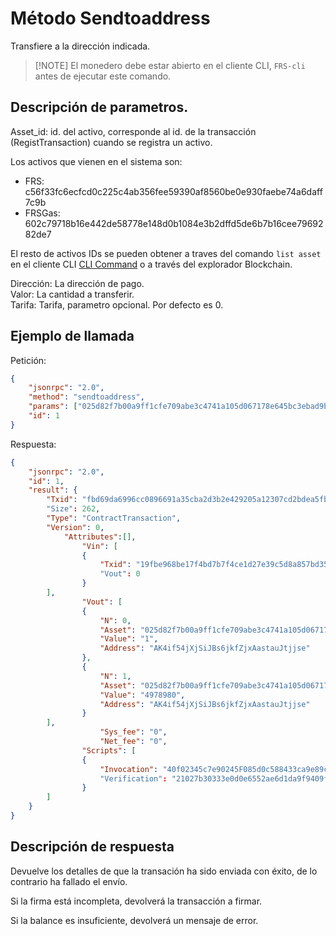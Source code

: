 # Método Sendtoaddress

Transfiere a la dirección indicada.

> [!NOTE] El monedero debe estar abierto en el cliente CLI, `FRS-cli` antes de ejecutar este comando.


## Descripción de parametros.

Asset_id: id. del activo, corresponde al id. de la transacción (RegistTransaction) cuando se registra un activo.

Los activos que vienen en el sistema son:

* FRS: c56f33fc6ecfcd0c225c4ab356fee59390af8560be0e930faebe74a6daff7c9b <br>
* FRSGas: 602c79718b16e442de58778e148d0b1084e3b2dffd5de6b7b16cee7969282de7

El resto de activos IDs se pueden obtener a traves del comando `list asset` en el cliente CLI [CLI Command](../cli.md) o a través del explorador Blockchain.

Dirección: La dirección de pago.<br>
Valor: La cantidad a transferir. <br>
Tarifa: Tarifa, parametro opcional. Por defecto es 0.

## Ejemplo de llamada

Petición:

```json
{
	"jsonrpc": "2.0",
	"method": "sendtoaddress",
	"params": ["025d82f7b00a9ff1cfe709abe3c4741a105d067178e645bc3ebad9bc79af47d4", "AK4if54jXjSiJBs6jkfZjxAastauJtjjse", 1],
	"id": 1
}
```

Respuesta:

```json
{
	"jsonrpc": "2.0",
	"id": 1,
	"result": {
		"Txid": "fbd69da6996cc0896691a35cba2d3b2e429205a12307cd2bdea5fbdf78dc9925"
		"Size": 262,
		"Type": "ContractTransaction",
		"Version": 0,
			"Attributes":[],
				"Vin": [
				{
					"Txid": "19fbe968be17f4bd7b7f4ce1d27e39c5d8a857bd3507f76c653d204e1e9f8e63"
					"Vout": 0
				}
		],
				"Vout": [
				{
					"N": 0,
					"Asset": "025d82f7b00a9ff1cfe709abe3c4741a105d067178e645bc3ebad9bc79af47d4",
					"Value": "1",
					"Address": "AK4if54jXjSiJBs6jkfZjxAastauJtjjse"
				},
				{
					"N": 1,
					"Asset": "025d82f7b00a9ff1cfe709abe3c4741a105d067178e645bc3ebad9bc79af47d4",
					"Value": "4978980",
					"Address": "AK4if54jXjSiJBs6jkfZjxAastauJtjjse"
				}
		],
					"Sys_fee": "0",
					"Net_fee": "0",
				"Scripts": [
				{
					"Invocation": "40f02345c7e90245F085d0c588433ca9e89c6df58f3636b5240288aab5f081b1c67c3cad5946890de9001fcfe8d8b748b647b116891e6f1fb2393cc2f1aba45a81"
					"Verification": "21027b30333e0d0e6552ae6d1da9f9409f551e35ee9719305e945dc4dcba998456caac"
				}
		]
	}
}
```

## Descripción de respuesta

Devuelve los detalles de que la transación ha sido enviada con éxito, de lo contrario ha fallado el envío.
 
Si la firma está incompleta, devolverá la transacción a firmar.

Si la balance es insuficiente, devolverá un mensaje de error.
